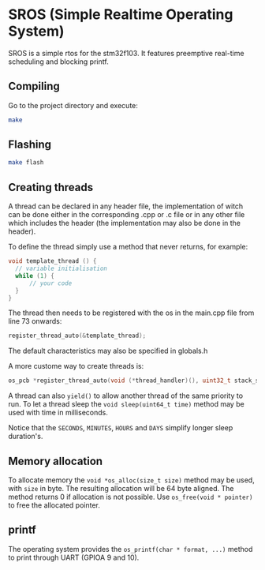 # SROS (Simple Realtime Operating System) 

SROS is a simple rtos for the stm32f103.
It features preemptive real-time scheduling and blocking printf.

## Compiling

Go to the project directory and execute:

``` bash
make 
```

## Flashing

``` bash
make flash
```

## Creating threads

A thread can be declared in any header file, the implementation of witch can be
done either in the corresponding .cpp or .c file or in any other file which
includes the header (the implementation may also be done in the header).

To define the thread simply use a method that never returns, for example:

``` c
void template_thread () {
  // variable initialisation
  while (1) {
	  // your code
  }
}
```

The thread then needs to be registered with the os in the main.cpp file from
line 73 onwards:

``` c
register_thread_auto(&template_thread);
```

The default characteristics may also be specified in globals.h

A more custome way to create threads is:

``` c
os_pcb *register_thread_auto(void (*thread_handler)(), uint32_t stack_size, uint8_t priority, char* name);
```

A thread can also `yield()` to allow another thread of the same priority to run.
To let a thread sleep the `void sleep(uint64_t time)` method may be used with
time in milliseconds.

Notice that the `SECONDS`, `MINUTES`, `HOURS` and `DAYS` simplify longer sleep duration's.

## Memory allocation

To allocate memory the `void *os_alloc(size_t size)` method may be used, with `size` in byte.
The resulting allocation will be 64 byte aligned.
The method returns 0 if allocation is not possible.
Use `os_free(void * pointer)` to free the allocated pointer.

## printf

The operating system provides the `os_printf(char * format, ...)` method to
print through UART (GPIOA 9 and 10).

